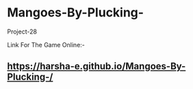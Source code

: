 # Mangoes-By-Plucking-
Project-28

Link For The Game Online:- 

## https://harsha-e.github.io/Mangoes-By-Plucking-/

